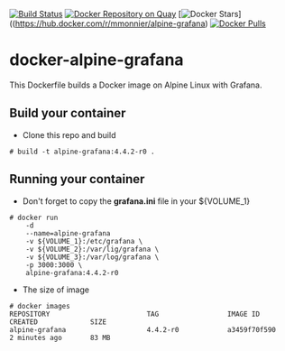 [![Build Status](https://travis-ci.org/mmonnier/docker-alpine-grafana.svg?branch=master)](https://travis-ci.org/mmonnier/docker-alpine-grafana)
[![Docker Repository on Quay](https://quay.io/repository/mmonnier/docker-alpine-grafana/status "Docker Repository on Quay")](https://quay.io/repository/mmonnier/docker-alpine-grafana)
[![Docker Stars](https://img.shields.io/docker/stars/_/ubuntu.svg?style=flat-square)]((https://hub.docker.com/r/mmonnier/alpine-grafana)
[![Docker Pulls](https://img.shields.io/docker/pulls/mashape/kong.svg?style=flat-square)](https://hub.docker.com/r/mmonnier/alpine-grafana)

docker-alpine-grafana
=====================

This Dockerfile builds a Docker image on Alpine Linux with Grafana.

Build your container
--------------------
* Clone this repo and build
```
# build -t alpine-grafana:4.4.2-r0 .
```

Running your container
----------------------

* Don't forget to copy the **grafana.ini** file in your ${VOLUME_1}
```
# docker run 
    -d
    --name=alpine-grafana
    -v ${VOLUME_1}:/etc/grafana \
    -v ${VOLUME_2}:/var/lig/grafana \
    -v ${VOLUME_3}:/var/log/grafana \
    -p 3000:3000 \
    alpine-grafana:4.4.2-r0
```

* The size of image
```
# docker images
REPOSITORY                        TAG                 IMAGE ID            CREATED             SIZE
alpine-grafana                    4.4.2-r0            a3459f70f590        2 minutes ago       83 MB
```

